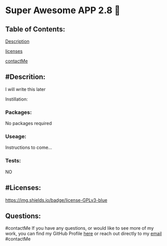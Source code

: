 # Super Awesome APP 2.8 🤖 

## Table of Contents: 

 [Description](#Descrition) 

 [licenses](#licenses) 

 [contactMe](#contactMe)

## #Descrition: 
 I will write this later 
 
 Instillation: 

### Packages: 
 No packages required

### Useage: 
 Instructions to come...

### Tests: 
 NO

## #Licenses: 
 
 https://img.shields.io/badge/license-GPLv3-blue 

## Questions:

 #contactMe 
 If you have any questions, or would like to see more of my work, you can find my GitHub Profile  [here](https://github.com/myUsername)
 or reach out directly to my [email](emailtest@test.com)
 #contactMe